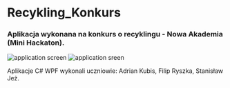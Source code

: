 # Recykling_Konkurs
### Aplikacja wykonana na konkurs o recyklingu - Nowa Akademia (Mini Hackaton).
![application screen](https://i.ibb.co/tJ09M6T/screen.jpg)
![application sreen](https://i.ibb.co/fQBwDHc/screen2.jpg)

Aplikacje C# WPF wykonali uczniowie: Adrian Kubis, Filip Ryszka, Stanisław Jeż.
